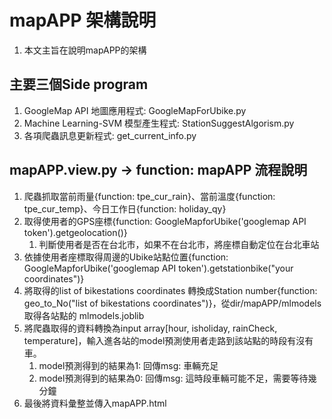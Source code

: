 # mapAPP 架構說明
1. 本文主旨在說明mapAPP的架構

## 主要三個Side program
1. GoogleMap API 地圖應用程式: GoogleMapForUbike.py
2. Machine Learning-SVM 模型產生程式: StationSuggestAlgorism.py
3. 各項爬蟲訊息更新程式: get_current_info.py

## mapAPP.view.py -> function: mapAPP 流程說明
1. 爬蟲抓取當前雨量{function: tpe_cur_rain}、當前溫度{function: tpe_cur_temp}、今日工作日{function: holiday_qy}
2. 取得使用者的GPS座標{function: GoogleMapforUbike('googlemap API token').getgeolocation()}
   1. 判斷使用者是否在台北市，如果不在台北市，將座標自動定位在台北車站
3. 依據使用者座標取得周邊的Ubike站點位置{function: GoogleMapforUbike('googlemap API token').getstationbike("your coordinates")}
4. 將取得的list of bikestations coordinates 轉換成Station number{function: geo_to_No("list of bikestations coordinates")}，從dir/mapAPP/mlmodels 取得各站點的 mlmodels.joblib
5. 將爬蟲取得的資料轉換為input array[hour, isholiday, rainCheck, temperature]，輸入進各站的model預測使用者走路到該站點的時段有沒有車。
   1. model預測得到的結果為1: 回傳msg: 車輛充足
   2. model預測得到的結果為0: 回傳msg: 這時段車輛可能不足，需要等待幾分鐘
6. 最後將資料彙整並傳入mapAPP.html
